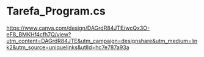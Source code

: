 # Tarefa_Program.cs
https://www.canva.com/design/DAGrdR84JTE/wcQx3O-eF8_BMKHf4cfh7Q/view?utm_content=DAGrdR84JTE&utm_campaign=designshare&utm_medium=link2&utm_source=uniquelinks&utlId=hc7e787a93a
